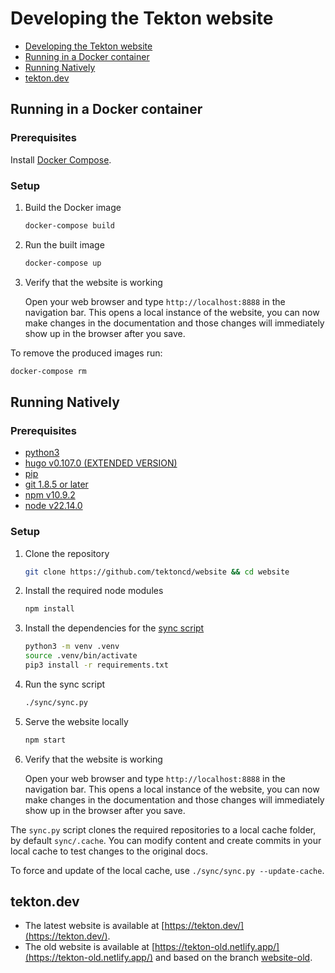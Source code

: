 # Developing the Tekton website

- [Developing the Tekton website](#developing-the-tekton-website)
- [Running in a Docker container](#running-in-a-docker-container)
- [Running Natively](#running-natively)
- [tekton.dev](#tektondev)

## Running in a Docker container

### Prerequisites

Install [Docker Compose](https://docs.docker.com/compose/install/).

### Setup

1. Build the Docker image

   ```bash
   docker-compose build

   ```

1. Run the built image

   ```bash
   docker-compose up
   ```

1. Verify that the website is working

   Open your web browser and type `http://localhost:8888` in the navigation bar.
   This opens a local instance of the website, you can now make changes in the
   documentation and those changes will immediately show up in the browser after
   you save.

To remove the produced images run:

```bash
docker-compose rm
```

## Running Natively

### Prerequisites

* [python3](https://www.python.org/downloads/) 
* [hugo v0.107.0 (EXTENDED VERSION)](https://github.com/gohugoio/hugo/releases/v0.107.0)
* [pip](https://pip.pypa.io/en/stable/installing/)
* [git 1.8.5 or later](https://github.com/git/git/releases)
* [npm v10.9.2](https://nodejs.org/en/)
* [node v22.14.0](https://nodejs.org/en/)

### Setup

1. Clone the repository

   ```bash
   git clone https://github.com/tektoncd/website && cd website
   ```

1. Install the required node modules

   ```bash
   npm install
   ```

1. Install the dependencies for the [sync script](https://github.com/tektoncd/website/blob/master/sync/README.md)

   ```bash
   python3 -m venv .venv
   source .venv/bin/activate    
   pip3 install -r requirements.txt
   ```

1. Run the sync script

   ```bash
   ./sync/sync.py
   ```

1. Serve the website locally

   ```bash
   npm start
   ```

1. Verify that the website is working

   Open your web browser and type `http://localhost:8888` in the navigation bar.
   This opens a local instance of the website, you can now make changes in the
   documentation and those changes will immediately show up in the browser after
   you save.

The `sync.py` script clones the required repositories to a local cache folder, by default `sync/.cache`.
You can modify content and create commits in your local cache to test changes to the original docs.

To force and update of the local cache, use `./sync/sync.py --update-cache`.

## tekton.dev

- The latest website is available at [https://tekton.dev/](https://tekton.dev/).
- The old website is available at [https://tekton-old.netlify.app/](https://tekton-old.netlify.app/) and based on the branch [website-old](https://github.com/tektoncd/website/tree/website-old).
